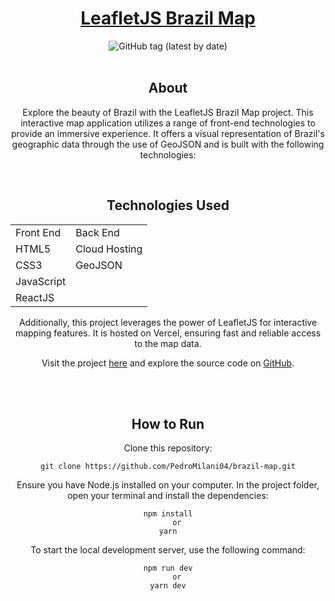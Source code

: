 <div align="center">
  
# <a href="https://brazil-map.vercel.app/">LeafletJS Brazil Map</a>
  
  <img alt="GitHub tag (latest by date)" src="https://img.shields.io/github/v/tag/PedroMilani04/brazil-map?color=2c2c2c&label=version&style=for-the-badge">

  <br>

  
<br>

## About
Explore the beauty of Brazil with the LeafletJS Brazil Map project. This interactive map application utilizes a range of front-end technologies to provide an immersive experience. It offers a visual representation of Brazil's geographic data through the use of GeoJSON and is built with the following technologies:

<br>

## Technologies Used
<table>
  <tr>
    <td>Front End</td>
    <td>Back End</td>
  </tr>
  <tr>
    <td>HTML5</td>
    <td>Cloud Hosting</td>
  </tr>
  <tr>
    <td>CSS3</td>
    <td>GeoJSON</td>
  </tr>
  <tr>
    <td>JavaScript</td>
  </tr>
  <tr>
    <td>ReactJS</td>
  </tr>
</table>

Additionally, this project leverages the power of LeafletJS for interactive mapping features. It is hosted on Vercel, ensuring fast and reliable access to the map data. 

Visit the project [here](https://brazil-map.vercel.app/) and explore the source code on [GitHub](https://github.com/PedroMilani04/brazil-map.git).

<br><br>

## How to Run
Clone this repository:

    git clone https://github.com/PedroMilani04/brazil-map.git
    
Ensure you have Node.js installed on your computer. In the project folder, open your terminal and install the dependencies:

    npm install
        or
    yarn
    
To start the local development server, use the following command:

    npm run dev
        or
    yarn dev
